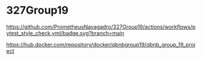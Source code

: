 # 327Group19

https://github.com/PrometheusNavagadro/327Group19/actions/workflows/pytest_style_check.yml/badge.svg?branch=main


https://hub.docker.com/repository/docker/qbnbgroup19/qbnb_group_19_project
